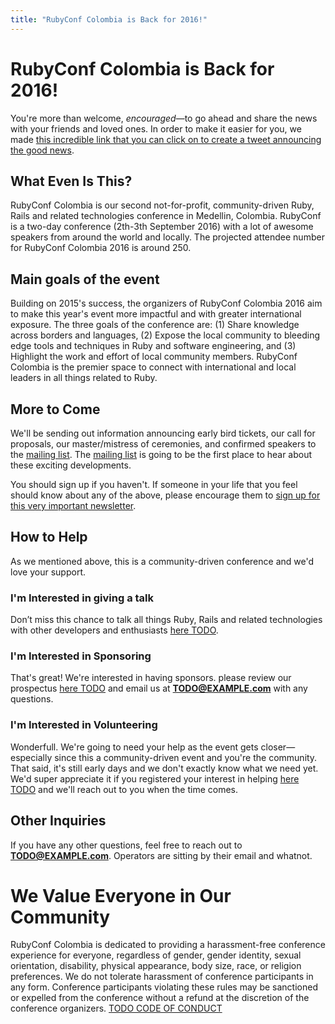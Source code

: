 ```yaml
---
title: "RubyConf Colombia is Back for 2016!"
---
```


# RubyConf Colombia is Back for 2016!

You're more than welcome, _encouraged_—to go ahead and share the news with your friends and loved ones. In order to make it easier for you, we made [this incredible link that you can click on to create a tweet announcing the good news](https://twitter.com/home?status=I%20just%20found%20out%20that%20%40rubyconfco%20is%20going%20to%20be%20on%20September%202th%20and%203th%2C%202016%20in%20Medellin%2C%20Colombia%21%20http%3A%2F%2Fwww.rubyconf.co%2F).

## What Even Is This?

RubyConf Colombia is our second not-for-profit, community-driven Ruby, Rails and related technologies conference in Medellin, Colombia. RubyConf is a two-day conference (2th-3th September 2016) with a lot of awesome speakers from around the world and locally.
The projected attendee number for RubyConf Colombia 2016 is around 250.

## Main goals of the event

Building on 2015's success, the organizers of RubyConf Colombia 2016 aim to make this year's event more impactful and with greater international exposure. The three goals of the conference are: (1) Share knowledge across borders and languages, (2) Expose the local community to bleeding edge tools and techniques in Ruby and software engineering, and (3) Highlight the work and effort of local community members. RubyConf Colombia is the premier space to connect with international and local leaders in all things related to Ruby.

## More to Come

We'll be sending out information announcing early bird tickets, our call for proposals, our master/mistress of ceremonies, and confirmed speakers to the [mailing list][ml]. The [mailing list][ml] is going to be the first place to hear about these exciting developments.

You should sign up if you haven't. If someone in your life that you feel should know about any of the above, please encourage them to [sign up for this very important newsletter][ml].

[ml]: http://rubyconf.us11.list-manage.com/subscribe/post?u=7b7c2e5ead7427750ced71f09&amp;id=22ba1d80e6

## How to Help

As we mentioned above, this is a community-driven conference and we'd love your support.

### I'm Interested in giving a talk

Don’t miss this chance to talk all things Ruby, Rails and related technologies with other developers and enthusiasts [here TODO]().

### I'm Interested in Sponsoring

That's great! We're interested in having sponsors. please review our prospectus [here TODO]() and email us at **TODO@EXAMPLE.com** with any questions.

### I'm Interested in Volunteering

Wonderfull. We're going to need your help as the event gets closer—especially since this a community-driven event and you're the community. That said, it's still early days and we don't exactly know what we need yet. We'd super appreciate it if you registered your interest in helping [here TODO]() and we'll reach out to you when the time comes.

## Other Inquiries

If you have any other questions, feel free to reach out to **TODO@EXAMPLE.com**. Operators are sitting by their email and whatnot.

# We Value Everyone in Our Community

RubyConf Colombia is dedicated to providing a harassment-free conference experience for everyone, regardless of gender, gender identity, sexual orientation, disability, physical appearance, body size, race, or religion preferences. We do not tolerate harassment of conference participants in any form. Conference participants violating these rules may be sanctioned or expelled from the conference without a refund at the discretion of the conference organizers.
[TODO CODE OF CONDUCT]()

